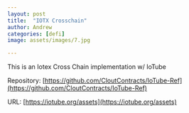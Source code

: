 ```yaml
---
layout: post
title:  "IOTX Crosschain"
author: Andrew
categories: [defi]
image: assets/images/7.jpg

---
```

This is an Iotex Cross Chain implementation w/ IoTube

Repository: [https://github.com/CloutContracts/IoTube-Ref](https://github.com/CloutContracts/IoTube-Ref)

URL: [https://iotube.org/assets](https://iotube.org/assets)
